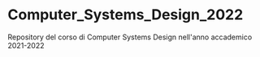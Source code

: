 # Computer_Systems_Design_2022
 Repository del corso di Computer Systems Design nell'anno accademico 2021-2022
